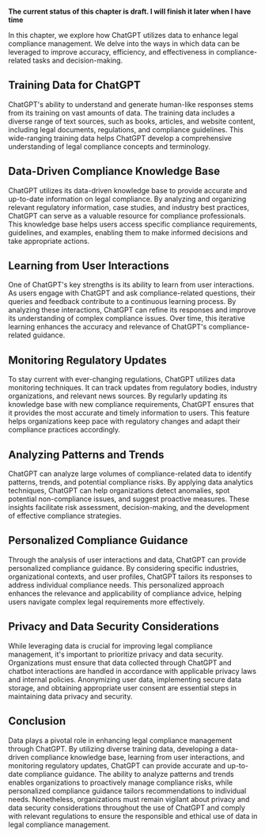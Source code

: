 **The current status of this chapter is draft. I will finish it later when I have time**

In this chapter, we explore how ChatGPT utilizes data to enhance legal compliance management. We delve into the ways in which data can be leveraged to improve accuracy, efficiency, and effectiveness in compliance-related tasks and decision-making.

Training Data for ChatGPT
-------------------------

ChatGPT's ability to understand and generate human-like responses stems from its training on vast amounts of data. The training data includes a diverse range of text sources, such as books, articles, and website content, including legal documents, regulations, and compliance guidelines. This wide-ranging training data helps ChatGPT develop a comprehensive understanding of legal compliance concepts and terminology.

Data-Driven Compliance Knowledge Base
-------------------------------------

ChatGPT utilizes its data-driven knowledge base to provide accurate and up-to-date information on legal compliance. By analyzing and organizing relevant regulatory information, case studies, and industry best practices, ChatGPT can serve as a valuable resource for compliance professionals. This knowledge base helps users access specific compliance requirements, guidelines, and examples, enabling them to make informed decisions and take appropriate actions.

Learning from User Interactions
-------------------------------

One of ChatGPT's key strengths is its ability to learn from user interactions. As users engage with ChatGPT and ask compliance-related questions, their queries and feedback contribute to a continuous learning process. By analyzing these interactions, ChatGPT can refine its responses and improve its understanding of complex compliance issues. Over time, this iterative learning enhances the accuracy and relevance of ChatGPT's compliance-related guidance.

Monitoring Regulatory Updates
-----------------------------

To stay current with ever-changing regulations, ChatGPT utilizes data monitoring techniques. It can track updates from regulatory bodies, industry organizations, and relevant news sources. By regularly updating its knowledge base with new compliance requirements, ChatGPT ensures that it provides the most accurate and timely information to users. This feature helps organizations keep pace with regulatory changes and adapt their compliance practices accordingly.

Analyzing Patterns and Trends
-----------------------------

ChatGPT can analyze large volumes of compliance-related data to identify patterns, trends, and potential compliance risks. By applying data analytics techniques, ChatGPT can help organizations detect anomalies, spot potential non-compliance issues, and suggest proactive measures. These insights facilitate risk assessment, decision-making, and the development of effective compliance strategies.

Personalized Compliance Guidance
--------------------------------

Through the analysis of user interactions and data, ChatGPT can provide personalized compliance guidance. By considering specific industries, organizational contexts, and user profiles, ChatGPT tailors its responses to address individual compliance needs. This personalized approach enhances the relevance and applicability of compliance advice, helping users navigate complex legal requirements more effectively.

Privacy and Data Security Considerations
----------------------------------------

While leveraging data is crucial for improving legal compliance management, it's important to prioritize privacy and data security. Organizations must ensure that data collected through ChatGPT and chatbot interactions are handled in accordance with applicable privacy laws and internal policies. Anonymizing user data, implementing secure data storage, and obtaining appropriate user consent are essential steps in maintaining data privacy and security.

Conclusion
----------

Data plays a pivotal role in enhancing legal compliance management through ChatGPT. By utilizing diverse training data, developing a data-driven compliance knowledge base, learning from user interactions, and monitoring regulatory updates, ChatGPT can provide accurate and up-to-date compliance guidance. The ability to analyze patterns and trends enables organizations to proactively manage compliance risks, while personalized compliance guidance tailors recommendations to individual needs. Nonetheless, organizations must remain vigilant about privacy and data security considerations throughout the use of ChatGPT and comply with relevant regulations to ensure the responsible and ethical use of data in legal compliance management.
